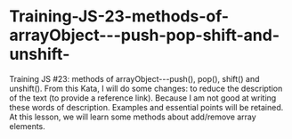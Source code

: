 # Training-JS-23-methods-of-arrayObject---push-pop-shift-and-unshift-
Training JS #23: methods of arrayObject---push(), pop(), shift() and unshift(). From this Kata, I will do some changes: to reduce the description of the text (to provide a reference link). Because I am not good at writing these words of description. Examples and essential points will be retained.  At this lesson, we will learn some methods about add/remove array elements.

